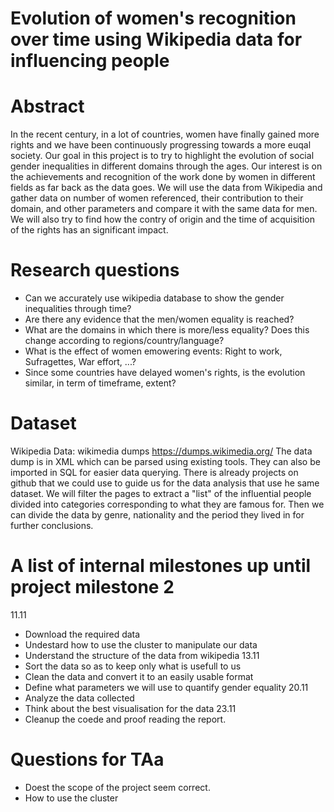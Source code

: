 # Evolution of women's recognition over time using Wikipedia data for influencing people

# Abstract
In the recent century, in a lot of countries, women have finally gained more rights and we have been continuously progressing towards a more euqal society. Our goal in this project is to try to highlight the evolution of social gender inequalities in different domains through the ages. Our interest is on the achievements and recognition of the work done by women in different fields as far back as the data goes. We will use the data from Wikipedia and gather data on number of women referenced, their contribution to their domain, and other parameters and compare it with the same data for men. We will also try to find how the contry of origin and the time of acquisition of the rights has an significant impact.

# Research questions
- Can we accurately use wikipedia database to show the gender inequalities through time?
- Are there any evidence that the men/women equality is reached?
- What are the domains in which there is more/less equality? Does this change according to regions/country/language?
- What is the effect of women emowering events: Right to work, Sufragettes, War effort, ...?
- Since some countries have delayed women's rights, is the evolution similar, in term of timeframe, extent?

# Dataset
Wikipedia Data: wikimedia dumps https://dumps.wikimedia.org/
The data dump is in XML which can be parsed using existing tools. They can also be imported in SQL for easier data querying.
There is already projects on github that we could use to guide us for the data analysis that use he same dataset.
We will filter the pages to extract a "list" of the influential people divided into categories corresponding to what they are famous for. Then we can divide the data by genre, nationality and the period they lived in for further conclusions.

# A list of internal milestones up until project milestone 2
11.11
- Download the required data
- Undestard how to use the cluster to manipulate our data
- Understand the structure of the data from wikipedia
13.11
- Sort the data so as to keep only what is usefull to us
- Clean the data and convert it to an easily usable format
- Define what parameters we will use to quantify gender equality
20.11
- Analyze the data collected
- Think about the best visualisation for the data
23.11
- Cleanup the coede and proof reading the report.

# Questions for TAa
- Doest the scope of the project seem correct.
- How to use the cluster
